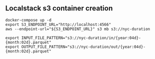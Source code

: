 ## Localstack s3 container creation
```
docker-compose up -d
export S3_ENDPOINT_URL="http://localhost:4566"
aws --endpoint-url="${S3_ENDPOINT_URL}" s3 mb s3://nyc-duration
```

```commandline
export INPUT_FILE_PATTERN="s3://nyc-duration/in/{year:04d}-{month:02d}.parquet"
export OUTPUT_FILE_PATTERN="s3://nyc-duration/out/{year:04d}-{month:02d}.parquet"
```